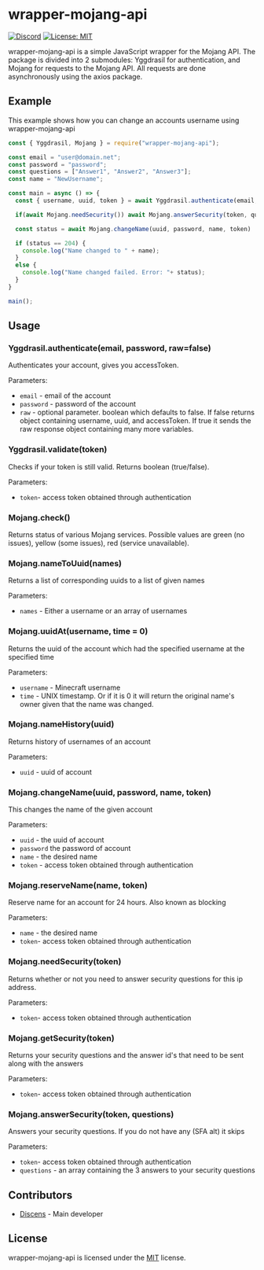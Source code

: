 # wrapper-mojang-api

[![Discord](https://img.shields.io/badge/chat-on%20discord-brightgreen.svg)](https://discord.gg/94MgDaP)
[![License: MIT](https://img.shields.io/badge/License-MIT-yellow.svg)](https://opensource.org/licenses/MIT)

wrapper-mojang-api is a simple JavaScript wrapper for the Mojang API. The package is divided into 2 submodules: Yggdrasil for authentication, and Mojang for requests to the Mojang API. All requests are done asynchronously using the axios package.

## Example

This example shows how you can change an accounts username using wrapper-mojang-api

```js
const { Yggdrasil, Mojang } = require("wrapper-mojang-api");

const email = "user@domain.net";
const password = "password";
const questions = ["Answer1", "Answer2", "Answer3"];
const name = "NewUsername";

const main = async () => {
  const { username, uuid, token } = await Yggdrasil.authenticate(email, password);

  if(await Mojang.needSecurity()) await Mojang.answerSecurity(token, questions);

  const status = await Mojang.changeName(uuid, password, name, token)

  if (status == 204) {
    console.log("Name changed to " + name);
  }
  else {
    console.log("Name changed failed. Error: "+ status);
  }
}

main();
```

## Usage

### Yggdrasil.authenticate(email, password, raw=false)
Authenticates your account, gives you accessToken.

Parameters:
* `email` - email of the account
* `password` - password of the account
* `raw` - optional parameter. boolean which defaults to false. If false returns object containing username, uuid, and accessToken. If true it sends the raw response object containing many more variables.

### Yggdrasil.validate(token)
Checks if your token is still valid. Returns boolean (true/false).

Parameters:
* `token`- access token obtained through authentication

### Mojang.check()
Returns status of various Mojang services. Possible values are green (no issues), yellow (some issues), red (service unavailable).

### Mojang.nameToUuid(names)
Returns a list of corresponding uuids to a list of given names

Parameters:
* `names` - Either a username or an array of usernames

### Mojang.uuidAt(username, time = 0)
Returns the uuid of the account which had the specified username at the specified time

Parameters:
* `username` - Minecraft username
* `time` - UNIX timestamp. Or if it is 0 it will return the original name's owner given that the name was changed.

### Mojang.nameHistory(uuid)
Returns history of usernames of an account

Parameters:
* `uuid` - uuid of account

### Mojang.changeName(uuid, password, name, token)
This changes the name of the given account

Parameters:
* `uuid` - the uuid of account
* `password` the password of account
* `name` - the desired name
* `token` - access token obtained through authentication

### Mojang.reserveName(name, token)
Reserve name for an account for 24 hours. Also known as blocking

Parameters:
* `name` - the desired name
* `token`- access token obtained through authentication

### Mojang.needSecurity(token)
Returns whether or not you need to answer security questions for this ip address.

Parameters:
* `token`- access token obtained through authentication

### Mojang.getSecurity(token)
Returns your security questions and the answer id's that need to be sent along with the answers

Parameters:
* `token`- access token obtained through authentication

### Mojang.answerSecurity(token, questions)
Answers your security questions. If you do not have any (SFA alt) it skips

Parameters:
* `token`- access token obtained through authentication
* `questions` - an array containing the 3 answers to your security questions


## Contributors

* [Discens](https://github.com/Discenz) - Main developer

## License
wrapper-mojang-api is licensed under the [MIT](LICENSE) license.
